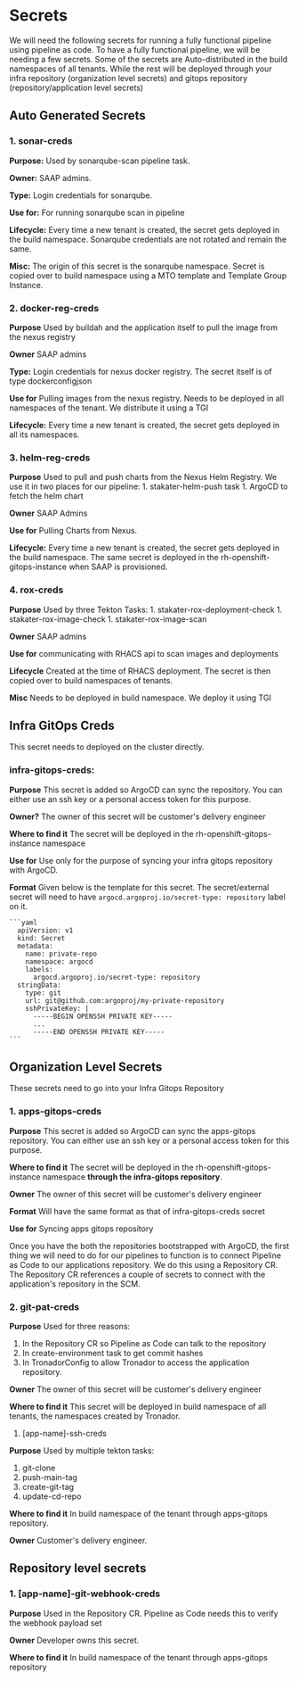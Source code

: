 # Secrets

We will need the following secrets for running a fully functional pipeline using pipeline as code.
To have a fully functional pipeline, we will be needing a few secrets. Some of the secrets are Auto-distributed in the build namespaces of all tenants. While the rest will be deployed through your infra repository (organization level secrets) and gitops repository (repository/application level secrets)

## Auto Generated Secrets

### 1. sonar-creds

**Purpose:** Used by sonarqube-scan pipeline task.

**Owner:** SAAP admins.

**Type:** Login credentials for sonarqube. 

**Use for:** For running sonarqube scan in pipeline

**Lifecycle:** Every time a new tenant is created, the secret gets deployed in the build namespace. Sonarqube credentials are not rotated and remain the same.

**Misc:** The origin of this secret is the sonarqube namespace. Secret is copied over to build namespace using a MTO template and Template Group Instance.

### 2. docker-reg-creds

**Purpose** Used by buildah and the application itself to pull the image from the nexus registry

**Owner** SAAP admins

**Type:** Login credentials for nexus docker registry. The secret itself is of type dockerconfigjson

**Use for** Pulling images from the nexus registry. Needs to be deployed in all namespaces of the tenant. We distribute it using a TGI

**Lifecycle:** Every time a new tenant is created, the secret gets deployed in all its namespaces.

### 3. helm-reg-creds

**Purpose** Used to pull and push charts from the Nexus Helm Registry. We use it in two places for our pipeline:
    1. stakater-helm-push task
    1. ArgoCD to fetch the helm chart

**Owner** SAAP Admins

**Use for** Pulling Charts from Nexus.

**Lifecycle:** Every time a new tenant is created, the secret gets deployed in the build namespace. The same secret is deployed in the rh-openshift-gitops-instance when SAAP is provisioned.

### 4. rox-creds

**Purpose** Used by three Tekton Tasks:
     1. stakater-rox-deployment-check
     1. stakater-rox-image-check
     1. stakater-rox-image-scan

**Owner** SAAP admins

**Use for** communicating with RHACS api to scan images and deployments

**Lifecycle** Created at the time of RHACS deployment. The secret is then copied over to build namespaces of tenants.

**Misc** Needs to be deployed in build namespace. We deploy it using TGI

## Infra GitOps Creds

This secret needs to deployed on the cluster directly.

### infra-gitops-creds:
**Purpose** This secret is added so ArgoCD can sync the repository. You can either use an ssh key or a personal access token for this purpose.

**Owner?** The owner of this secret will be customer's delivery engineer

**Where to find it** The secret will be deployed in the rh-openshift-gitops-instance namespace

**Use for** Use only for the purpose of syncing your infra gitops repository with ArgoCD.

**Format** Given below is the template for this secret. The secret/external secret will need to have `argocd.argoproj.io/secret-type: repository` label on it. 
    
    ```yaml
      apiVersion: v1
      kind: Secret
      metadata:
        name: private-repo
        namespace: argocd
        labels:
          argocd.argoproj.io/secret-type: repository
      stringData:
        type: git
        url: git@github.com:argoproj/my-private-repository
        sshPrivateKey: |
          -----BEGIN OPENSSH PRIVATE KEY-----
          ...
          -----END OPENSSH PRIVATE KEY-----
    ```      
## Organization Level Secrets

These secrets need to go into your Infra Gitops Repository

### 1. apps-gitops-creds

**Purpose** This secret is added so ArgoCD can sync the apps-gitops repository. You can either use an ssh key or a personal access token for this purpose.

**Where to find it** The secret will be deployed in the rh-openshift-gitops-instance namespace **through the infra-gitops repository**.

**Owner** The owner of this secret will be customer's delivery engineer

**Format** Will have the same format as that of infra-gitops-creds secret

**Use for** Syncing apps gitops repository

Once you have the both the repositories bootstrapped with ArgoCD, the first thing we will need to do for our pipelines to function is to connect Pipeline as Code to our applications repository. We do this using a Repository CR. The Repository CR references a couple of secrets to connect with the application's repository in the SCM. 
### 2. git-pat-creds

**Purpose** Used for three reasons:
   1. In the Repository CR so Pipeline as Code can talk to the repository
   1. In create-environment task to get commit hashes
   1. In TronadorConfig to allow Tronador to access the application repository.

**Owner** The owner of this secret will be customer's delivery engineer

**Where to find it** This secret will be deployed in build namespace of all tenants, the namespaces created by Tronador. 

1. [app-name]-ssh-creds

**Purpose** Used by multiple tekton tasks:
   1. git-clone
   1. push-main-tag
   1. create-git-tag
   1. update-cd-repo

**Where to find it** In build namespace of the tenant through apps-gitops repository.

**Owner** Customer's delivery engineer.

## Repository level secrets
### 1. [app-name]-git-webhook-creds

**Purpose** Used in the Repository CR. Pipeline as Code needs this to verify the webhook payload set

**Owner** Developer owns this secret.

**Where to find it** In build namespace of the tenant through apps-gitops repository
